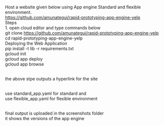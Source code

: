 Host a website given below using App engine Standard and flexible environment.<br />
https://github.com/amunategui/rapid-prototyping-app-engine-yelp
<br />Steps
<br />1. open cloud editor and type commands below
<br />git clone https://github.com/amunategui/rapid-prototyping-app-engine-yelp
<br />cd rapid-prototyping-app-engine-yelp
<br />Deploying the Web Application
<br />pip install -t lib -r requirements.txt
<br />gcloud init
<br />gcloud app deploy
<br />gcloud app browse

<br />the above stpe outputs a hyperlink for the site

<br />use standard_app.yaml for standard and 
<br />use flexible_app.yaml for flexible environment


<br /> final output is uploaded in the screenshots folder <br /> it shows the versions of the app engine
